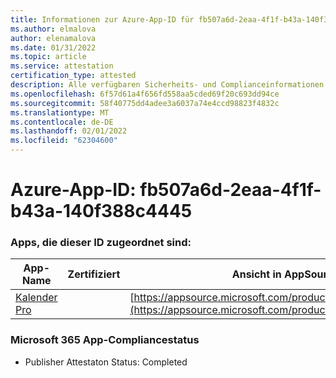 ```yaml
---
title: Informationen zur Azure-App-ID für fb507a6d-2eaa-4f1f-b43a-140f388c4445
ms.author: elmalova
author: elenamalova
ms.date: 01/31/2022
ms.topic: article
ms.service: attestation
certification_type: attested
description: Alle verfügbaren Sicherheits- und Complianceinformationen für fb507a6d-2eaa-4f1f-b43a-140f388c4445.
ms.openlocfilehash: 6f57d61a4f656fd558aa5cded69f20c693dd94ce
ms.sourcegitcommit: 58f40775dd4adee3a6037a74e4ccd98823f4832c
ms.translationtype: MT
ms.contentlocale: de-DE
ms.lasthandoff: 02/01/2022
ms.locfileid: "62304600"
---
```

# <a name="azure-app-id-fb507a6d-2eaa-4f1f-b43a-140f388c4445"></a>Azure-App-ID: fb507a6d-2eaa-4f1f-b43a-140f388c4445


### <a name="apps-associated-with-this-id"></a>Apps, die dieser ID zugeordnet sind:
| **App-Name** | **Zertifiziert** | **Ansicht in AppSource** |
|--------------|---------------|-----------------------|
| [Kalender Pro](https://docs.microsoft.com/microsoft-365-app-certification/forward/WA200002152) |  | [https://appsource.microsoft.com/product/office/WA200002152](https://appsource.microsoft.com/product/office/WA200002152) |

### <a name="microsoft-365-app-compliance-status"></a>Microsoft 365 App-Compliancestatus
- Publisher Attestaton Status: Completed
